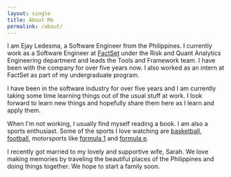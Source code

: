 ```yaml
---
layout: single
title: About Me
permalink: /about/
---
```



I am Ejay Ledesma, a Software Engineer from the Philippines. I currently work as a Software Engineer at [FactSet](https://www.factset.com/) under the Risk and Quant Analytics Engineering department and leads the Tools and Framework team. I have been with the company for over five years now. I also worked as an intern at FactSet as part of my undergraduate program.

I have been in the software industry for over five years and I am currently taking some time learning things out of the usual stuff at work. I look forward to learn new things and hopefully share them here as I learn and apply them.

When I'm not working, I usually find myself reading a book. I am also a sports enthusiast. Some of the sports I love watching are [basketball](https://www.nba.com/), [football](https://www.nfl.com/), motorsports like [formula 1](https://www.formula1.com/) and [formula e](https://www.fiaformulae.com/).

I recently got married to my lovely and supportive wife, Sarah. We love making memories by traveling the beautiful places of the Philippines and doing things together. We hope to start a family soon.

